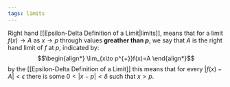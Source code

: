 ```yaml
---
tags: limits
---
```

Right hand [[Epsilon-Delta Definition of a Limit|limits]], means that for a limit $f(x) \to A$ as $x \to p$ through values **greather than $p$**, we say that $A$ is the right hand limit of $f$ at $p$, indicated by:
$$\begin{align*}
\lim_{x\to p^{+}}f(x)=A
\end{align*}$$
by the [[Epsilon-Delta Definition of a Limit]] this means that for every $|f(x) - A| < \epsilon$ there is some $0 \lt |x-p| \lt \delta$ such that $x \gt p$.
